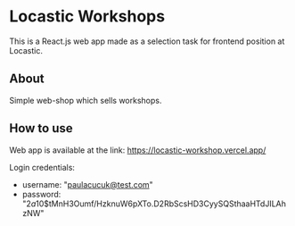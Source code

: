 # Locastic Workshops
This is a React.js web app made as a selection task for frontend position at Locastic.

## About 
Simple web-shop which sells workshops.

## How to use
Web app is available at the link: https://locastic-workshop.vercel.app/ 


Login credentials: 
  *    username: "paulacucuk@test.com" 
  *   password: "$2a$10$tMnH3Oumf/HzknuW6pXTo.D2RbScsHD3CyySQSthaaHTdJILAhzNW"
